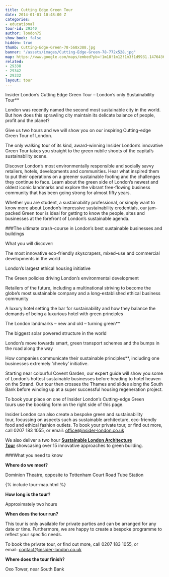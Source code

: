 ```yaml
---
title: Cutting Edge Green Tour
date: 2014-01-01 10:48:00 Z
categories:
- educational
tour-id: 29340
author: london75
show_book: false
hidden: true
thumb: Cutting-Edge-Green-78-568x388.jpg
banner: "/assets/images/Cutting-Edge-Green-78-772x528.jpg"
map: https://www.google.com/maps/embed?pb=!1m18!1m12!1m3!1d9931.147643617802!2d-0.13702672623145995!3d51.51712525905672!2m3!1f0!2f0!3f0!3m2!1i1024!2i768!4f13.1!3m3!1m2!1s0x48761b2d6954b527%3A0xa11d7ff34a8e1347!2sDominion+Theatre!5e0!3m2!1sen!2s!4v1431588850046
related:
- 29338
- 29342
- 29332
layout: tour
---
```


<p class="lede">Insider London’s Cutting Edge Green Tour – London’s only Sustainability Tour**</p>

London was recently named the second most sustainable city in the world. But how does this sprawling city maintain its delicate balance of people, profit and the planet?

Give us two hours and we will show you on our inspiring Cutting-edge Green Tour of London.

The only walking tour of its kind, award-winning Insider London’s innovative Green Tour takes you straight to the green nubile shoots of the capital’s sustainability scene.

Discover London’s most environmentally responsible and socially savvy retailers, hotels, developments and communities. Hear what inspired them to put their operations on a greener sustainable footing and the challenges they continue to face. Learn about the green side of London’s newest and oldest iconic landmarks and explore the vibrant free-flowing business community that has been going strong for almost fifty years.

Whether you are student, a sustainability professional, or simply want to know more about London’s impressive sustainability credentials, our jam-packed Green tour is ideal for getting to know the people, sites and businesses at the forefront of London’s sustainable agenda.

###The ultimate crash-course in London’s best sustainable businesses and buildings

What you will discover:

The most innovative eco-friendly skyscrapers, mixed–use and commercial developments in the world

London’s largest ethical housing initiative

The Green policies driving London’s environmental development

Retailers of the future, including a multinational striving to become the globe’s most sustainable company and a long-established ethical business community

A luxury hotel setting the bar for sustainability and how they balance the demands of being a luxurious hotel with green principles

The London landmarks – new and old – turning green**

The biggest solar powered structure in the world

London’s move towards smart, green transport schemes and the bumps in the road along the way

How companies communicate their sustainable principles**, including one businesses extremely ‘cheeky’ initiative.

Starting near colourful Covent Garden, our expert guide will show you some of London’s hottest sustainable businesses before heading to hotel heaven on the Strand. Our tour then crosses the Thames and slides along the South Bank before winding up at a super successful housing regeneration project.

To book your place on one of Insider London’s Cutting-edge Green tours use the booking form on the right side of this page.

Insider London can also create a bespoke green and sustainability tour, focussing on aspects such as sustainable architecture, eco-friendly food and ethical fashion outlets. To book your private tour, or find out more, call 0207 183 1055, or email: <a href="mailto:office@insider-london.co.uk">office@insider-london.co.uk</a>

We also deliver a two hour **<a href="/product/sustainable-london-architecture-tour/">Sustainable London Architecture Tour</a>** showcasing over 15 innovative approaches to green building.

###What you need to know

**Where do we meet?**

Dominion Theatre, opposite to Tottenham Court Road Tube Station

{% include tour-map.html %}

**How long is the tour?**

Approximately two hours

**When does the tour run?**

This tour is only available for private parties and can be arranged for any date or time. Furthermore, we are happy to create a bespoke programme to reflect your specific needs.

To book the private tour, or find out more, call 0207 183 1055, or email: <a href="mailto:contact@insider-london.co.uk">contact@insider-london.co.uk</a>

**Where does the tour finish?**

Oxo Tower, near South Bank
